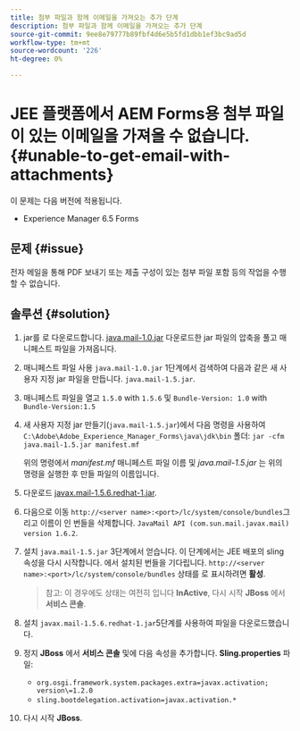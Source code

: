 ```yaml
---
title: 첨부 파일과 함께 이메일을 가져오는 추가 단계
description: 첨부 파일과 함께 이메일을 가져오는 추가 단계
source-git-commit: 9ee8e79777b89fbf4d6e5b5fd1dbb1ef3bc9ad5d
workflow-type: tm+mt
source-wordcount: '226'
ht-degree: 0%

---
```


# JEE 플랫폼에서 AEM Forms용 첨부 파일이 있는 이메일을 가져올 수 없습니다.{#unable-to-get-email-with-attachments}

이 문제는 다음 버전에 적용됩니다.
* Experience Manager 6.5 Forms

## 문제 {#issue}

전자 메일을 통해 PDF 보내기 또는 제출 구성이 있는 첨부 파일 포함 등의 작업을 수행할 수 없습니다.

## 솔루션 {#solution}

1. jar를 로 다운로드합니다. [java.mail-1.0.jar](/help/forms/using/java.mail-1.0.jar) 다운로드한 jar 파일의 압축을 풀고 매니페스트 파일을 가져옵니다.

1. 매니페스트 파일 사용 `java.mail-1.0.jar` 1단계에서 검색하여 다음과 같은 새 사용자 지정 jar 파일을 만듭니다. `java.mail-1.5.jar`.

1. 매니페스트 파일을 열고 `1.5.0` with `1.5.6` 및 `Bundle-Version: 1.0` with `Bundle-Version:1.5`

1. 새 사용자 지정 jar 만들기(`java.mail-1.5.jar`)에서 다음 명령을 사용하여 `C:\Adobe\Adobe_Experience_Manager_Forms\java\jdk\bin` 폴더:
   `jar -cfm java.mail-1.5.jar manifest.mf`

   위의 명령에서 *manifest.mf* 매니페스트 파일 이름 및 *java.mail-1.5.jar* 는 위의 명령을 실행한 후 만들 파일의 이름입니다.

1. 다운로드 [javax.mail-1.5.6.redhat-1.jar](https://mvnrepository.com/artifact/com.sun.mail/javax.mail/1.5.6.redhat-1).

1. 다음으로 이동 `http://<server name>:<port>/lc/system/console/bundles`그리고 이름이 인 번들을 삭제합니다. `JavaMail API (com.sun.mail.javax.mail) version 1.6.2`.

1. 설치 `java.mail-1.5.jar` 3단계에서 얻습니다.  이 단계에서는 JEE 배포의 sling 속성을 다시 시작합니다. 에서 설치된 번들을 기다립니다. `http://<server name>:<port>/lc/system/console/bundles` 상태를 로 표시하려면 **활성**.

   >참고: 이 경우에도 상태는 여전히 입니다 **InActive**, 다시 시작   **JBoss** 에서 **서비스 콘솔**.


1. 설치 `javax.mail-1.5.6.redhat-1.jar`5단계를 사용하여 파일을 다운로드했습니다.

1. 정지 **JBoss** 에서 **서비스 콘솔** 및에 다음 속성을 추가합니다. **Sling.properties** 파일:
   * `org.osgi.framework.system.packages.extra=javax.activation; version\=1.2.0`
   * `sling.bootdelegation.activation=javax.activation.*`

1. 다시 시작 **JBoss**.